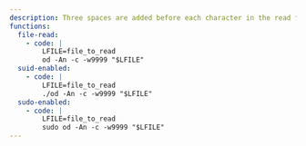 ```yaml
---
description: Three spaces are added before each character in the read file, and non-printable chars are printed as backslash escape sequences.
functions:
  file-read:
    - code: |
        LFILE=file_to_read
        od -An -c -w9999 "$LFILE"
  suid-enabled:
    - code: |
        LFILE=file_to_read
        ./od -An -c -w9999 "$LFILE"
  sudo-enabled:
    - code: |
        LFILE=file_to_read
        sudo od -An -c -w9999 "$LFILE"
---
```

